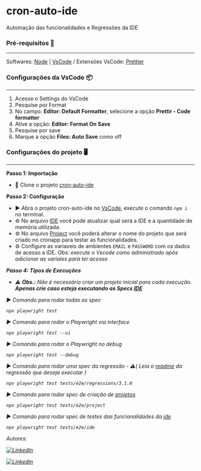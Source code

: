 # cron-auto-ide

Automação das funcionalidades e Regressões da IDE

### Pré-requisitos 📓

<hr>

Softwares: [Node](https://nodejs.org/en/download) |
[VsCode](https://code.visualstudio.com/Download) /
Extensões VsCode: [Prettier](https://marketplace.visualstudio.com/items?itemName=esbenp.prettier-vscode)

### Configurações da VsCode 📦

---

1. Acesse o Settings do VsCode
2. Pesquise por Format
3. No campo: <b>Editor: Default Formatter</b>, selecione a opção <b>Prettir - Code formatter</b>
4. Ative a opção: <b> Editor: Format On Save</b>
5. Pesquise por save
6. Marque a opção <b> Files: Auto Save</b> como off

### Configurações do projeto 🖥️

---

<b>Passo 1:
Importação</b>

- 📁 Clone o projeto <a href="">cron-auto-ide</a>

<b>Passo 2: Configuração</b>

- ▶ Abra o projeto cron-auto-ide no <a href="https://code.visualstudio.com/Download">VsCode</a>, execute o comando `npm i` no terminal.
- ⚙️ No arquivo <a href="./tests/config/ide.json">IDE</a> você pode atualizar qual será a IDE e a quantidade de memória utilizada.
- ⚙️ No arquivo <a href="./tests/config/project.json">Project</a> você poderá alterar o nome do projeto que será criado no cronapp para testar as funcionalidades.
- ⚙️ Configure as variaveis de ambientes `EMAIL` e `PASSWORD` com os dados de acesso a IDE. <i> Obs: execute o Vscode como administrado após adicionar as variaies para ter acesso<i>

<b>Passo 4: Tipos de Execuções</b>

- ⚠️ <b>Obs.:</b> Não é necessário criar um projeto inicial para cada execução. <b>Apenas crie caso esteja executando as Specs <a href="./tests/e2e/ide/"> IDE</a></b><br>

▶️ Comando para rodar todas as spec

```
npx playwright test
```

▶️ Comando para rodar o Playwright via interface

```
npx playwright test --ui
```

▶️ Comando para rodar o Playwright no debug

```
npx playwright test --debug
```

▶️ Comando para rodar uma spec da regressão - ⚠️( Leia o <a href="/tests/e2e/regressions/">readme</a> da regressão que deseja executar )

```
npx playwright test tests/e2e/regressions/3.1.0
```

▶️ Comando para rodar spec de criação de <a href="./tests/e2e/project/"> projetos</a>

```
npx playwright test tests/e2e/project
```

▶️ Comando para rodar spec de testes das funcionalidades da <a href="./tests/e2e/ide/"> ide</a>

```
npx playwright test tests/e2e/ide
```


Autores:
 
[![LinkedIn](https://img.shields.io/badge/LinkedIn-Gilberto-blue?logo=linkedin)](https://www.linkedin.com/in/gilberto-amorim-a5875656/)

[![LinkedIn](https://img.shields.io/badge/LinkedIn-Leandro-blue?logo=linkedin)](linkedin.com/in/leandro-assarice/)

 
